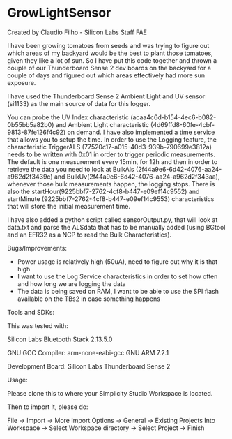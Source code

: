 # GrowLightSensor
Created by Claudio Filho - Silicon Labs Staff FAE

I have been growing tomatoes from seeds and was trying to figure out which areas of my backyard would be the best to plant those tomatoes, given they like a lot of sun. So I have put this code together and thrown a couple of our Thunderboard Sense 2 dev boards on the backyard for a couple of days and figured out which areas effectively had more sun exposure.

I have used the Thunderboard Sense 2 Ambient Light and UV sensor (si1133) as the main source of data for this logger.

You can probe the UV Index characteristic (acaa4c6d-b154-4ec6-b082-0b55bb5a82b0) and Ambient Light characteristic (4d69ffd8-60fe-4cbf-9813-87fe126f4c92) on demand. I have also implemented a time service that allows you to setup the time. In order to use the Logging feature, the characteristic TriggerALS (77520c17-a015-40d3-939b-790699e3812a) needs to be written with 0x01 in order to trigger periodic measurements. The default is one measurement every 15min, for 12h and then in order to retrieve the data you need to look at BulkAls (2f44a9e6-6d42-4076-aa24-a962d2f3439c) and BulkUv(2f44a9e6-6d42-4076-aa24-a962d2f343aa), whenever those bulk measurements happen, the logging stops. There is also the startHour(9225bbf7-2762-4cf8-b447-e09ef14c9552) and startMinute (9225bbf7-2762-4cf8-b447-e09ef14c9553) characteristics that will store the initial measurement time.

I have also added a python script called sensorOutput.py, that will look at data.txt and parse the ALSdata that has to be manually added (using BGtool and an EFR32 as a NCP to read the Bulk Characteristics).

Bugs/Improvements:

- Power usage is relatively high (50uA), need to figure out why it is that high
- I want to use the Log Service characteristics in order to set how often and how long we are logging the data
- The data is being saved on RAM, I want to be able to use the SPI flash available on the TBs2 in case something happens


Tools and SDKs:

This was tested with:

Silicon Labs Bluetooth Stack 2.13.5.0

GNU GCC Compiler: arm-none-eabi-gcc GNU ARM 7.2.1

Development Board: Silicon Labs Thunderboard Sense 2

Usage:

Please clone this to where your Simplicity Studio Workspace is located.

Then to import it, please do:

File -> Import -> More Import Options -> General -> Existing Projects Into Workspace -> Select Workspace directory -> Select Project -> Finish
